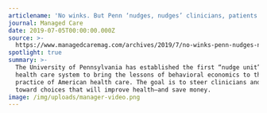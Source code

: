 ```yaml
---
articlename: 'No winks. But Penn ‘nudges, nudges’ clinicians, patients to better decisions'
journal: Managed Care
date: 2019-07-05T00:00:00.000Z
source: >-
  https://www.managedcaremag.com/archives/2019/7/no-winks-penn-nudges-nudges-clinicians-patients-better-decisions
spotlight: true
summary: >-
  The University of Pennsylvania has established the first “nudge unit” in a
  health care system to bring the lessons of behavioral economics to the
  practice of American health care. The goal is to steer clinicians and patients
  toward choices that will improve health—and save money.
image: /img/uploads/manager-video.png
---
```


